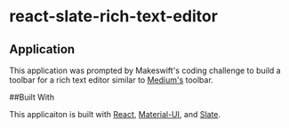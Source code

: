 # react-slate-rich-text-editor

## Application

This application was prompted by Makeswift's coding challenge to build a toolbar for a rich text editor similar to [Medium's](https:/www.medium.com) toolbar. 

##Built With

This applicaiton is built with [React](https://reactjs.org/), [Material-UI](https://material-ui.com/), and [Slate](https://docs.slatejs.org/). 
